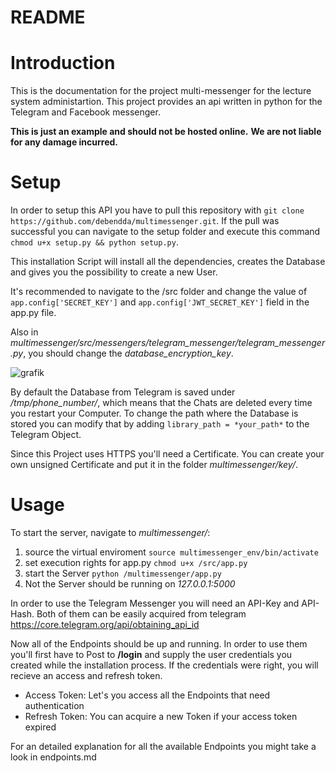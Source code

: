 # README #

# Introduction

This is the documentation for the project multi-messenger for the lecture system administartion. This project provides an api written in python for the Telegram and Facebook messenger.

**This is just an example and should not be hosted online.**
**We are not liable for any damage incurred.**

# Setup
In order to setup this API you have to pull this repository with ```git clone https://github.com/debendda/multimessenger.git```.
If the pull was successful you can navigate to the setup folder and execute this command ```chmod u+x setup.py && python setup.py```.

This installation Script will install all the dependencies, creates the Database and gives you the possibility to create a new User.

It's recommended to navigate to the /src folder and change the value of ```app.config['SECRET_KEY']``` and ```app.config['JWT_SECRET_KEY']``` field in the app.py file.

Also in *multimessenger/src/messengers/telegram_messenger/telegram_messenger.py*, you should change the *database_encryption_key*.

![grafik](https://user-images.githubusercontent.com/33962621/121920260-29517900-cd38-11eb-8782-70e8d34a8b5c.png)

By default the Database from Telegram is saved under */tmp/phone_number/*, which means that the Chats are deleted every time you restart your Computer. To change the path where the Database is stored you can modify that by adding ```library_path = *your_path*``` to the Telegram Object. 

Since this Project uses HTTPS you'll need a Certificate. You can create your own unsigned Certificate and put it in the folder *multimessenger/key/*.

# Usage
To start the server, navigate to *multimessenger/*:
1. source the virtual enviroment ```source multimessenger_env/bin/activate```
2. set execution rights for app.py ```chmod u+x /src/app.py```
3. start the Server ```python /multimessenger/app.py```
4. Not the Server should be running on *127.0.0.1:5000*

In order to use the Telegram Messenger you will need an API-Key and API-Hash. Both of them can be easily acquired from telegram https://core.telegram.org/api/obtaining_api_id

Now all of the Endpoints should be up and running. 
In order to use them you'll first have to Post to **/login** and supply the user credentials you created while the installation process.
If the credentials were right, you will recieve an access and refresh token. 
- Access Token: Let's you access all the Endpoints that need authentication
- Refresh Token: You can acquire a new Token if your access token expired

For an detailed explanation for all the available Endpoints you might take a look in endpoints.md

